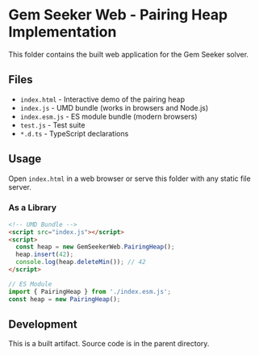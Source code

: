 # Gem Seeker Web - Pairing Heap Implementation

This folder contains the built web application for the Gem Seeker solver.

## Files

- `index.html` - Interactive demo of the pairing heap
- `index.js` - UMD bundle (works in browsers and Node.js)
- `index.esm.js` - ES module bundle (modern browsers)
- `test.js` - Test suite
- `*.d.ts` - TypeScript declarations

## Usage

Open `index.html` in a web browser or serve this folder with any static file server.

### As a Library

```html
<!-- UMD Bundle -->
<script src="index.js"></script>
<script>
  const heap = new GemSeekerWeb.PairingHeap();
  heap.insert(42);
  console.log(heap.deleteMin()); // 42
</script>
```

```javascript
// ES Module
import { PairingHeap } from './index.esm.js';
const heap = new PairingHeap();
```

## Development

This is a built artifact. Source code is in the parent directory.
